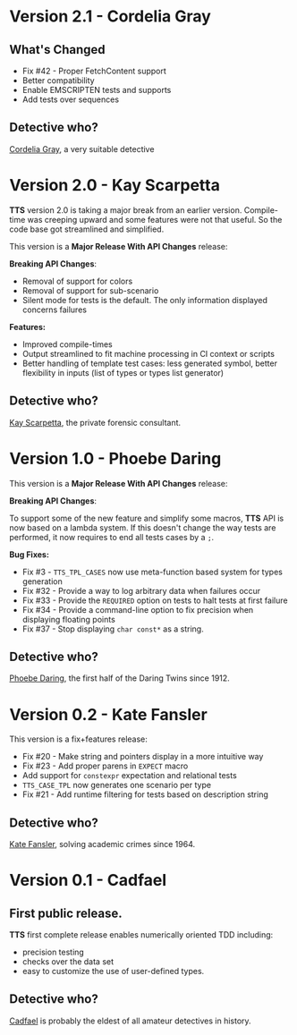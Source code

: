 # Version 2.1 - Cordelia Gray

## What's Changed
  * Fix #42 - Proper FetchContent support
  * Better compatibility
  * Enable EMSCRIPTEN tests and supports
  * Add tests over sequences

## Detective who?
[Cordelia Gray](https://en.wikipedia.org/wiki/Cordelia_Gray), a very suitable detective

# Version 2.0 - Kay Scarpetta

**TTS** version 2.0 is taking a major break from an earlier version. Compile-time was creeping upward
and some features were not that useful. So the code base got streamlined and simplified.

This version is a **Major Release With API Changes** release:

**Breaking API Changes**:
 + Removal of support for colors
 + Removal of support for sub-scenario
 + Silent mode for tests is the default. The only information displayed concerns failures

**Features:**
  + Improved compile-times
  + Output streamlined to fit machine processing in CI context or scripts
  + Better handling of template test cases: less generated symbol, better flexibility in inputs (list of types or types list generator)

## Detective who?
[Kay Scarpetta](https://en.wikipedia.org/wiki/Kay_Scarpetta), the private forensic consultant.

# Version 1.0 - Phoebe Daring

This version is a **Major Release With API Changes** release:

**Breaking API Changes**:

To support some of the new feature and simplify some macros, **TTS** API is now based on a
lambda system. If this doesn't change the way tests are performed, it now requires to end all
tests cases by a `;`.

**Bug Fixes:**

  * Fix #3  - `TTS_TPL_CASES` now use meta-function based system for types generation
  * Fix #32 - Provide a way to log arbitrary data when failures occur
  * Fix #33 - Provide the `REQUIRED` option on tests to halt tests at first failure
  * Fix #34 - Provide a command-line option to fix precision when displaying floating points
  * Fix #37 - Stop displaying `char const*` as a string.

## Detective who?
[Phoebe Daring](https://en.wikipedia.org/wiki/Phoebe_Daring), the first half of the Daring Twins since 1912.

# Version 0.2 - Kate Fansler

This version is a fix+features release:

  * Fix #20 - Make string and pointers display in a more intuitive way
  * Fix #23 - Add proper parens in `EXPECT` macro
  * Add support for `constexpr` expectation and relational tests
  * `TTS_CASE_TPL` now generates one scenario per type
  * Fix #21 - Add runtime filtering for tests based on description string

## Detective who?
[Kate Fansler](https://en.wikipedia.org/wiki/Kate_Fansler), solving academic crimes since 1964.

# Version 0.1 - Cadfael

## First public release.

**TTS** first complete release enables numerically oriented TDD including:
  - precision testing
  - checks over the data set
  - easy to customize the use of user-defined types.

## Detective who?
[Cadfael](https://en.wikipedia.org/wiki/Cadfael) is probably the eldest of all amateur detectives in history.
